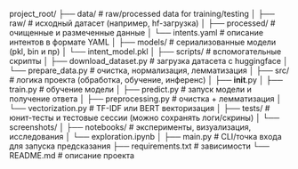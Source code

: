 project_root/
├── data/                        # raw/processed data for training/testing
│   ├── raw/                    # исходный датасет (например, hf-загрузка)
│   ├── processed/              # очищенные и размеченные данные
│   └── intents.yaml            # описание интентов в формате YAML
│
├── models/                     # сериализованные модели (pkl, bin и пр)
│   └── intent_model.pkl
│
├── scripts/                    # вспомогательные скрипты
│   ├── download_dataset.py     # загрузка датасета с huggingface
│   └── prepare_data.py         # очистка, нормализация, лемматизация
│
├── src/                        # логика проекта (обработка, обучение, инференс)
│   ├── __init__.py
│   ├── train.py                # обучение модели
│   ├── predict.py              # запуск модели и получение ответа
│   ├── preprocessing.py        # очистка + лемматизация
│   └── vectorization.py        # TF-IDF или BERT векторизация
│
├── tests/                      # юнит-тесты и тестовые сессии (можно сохранять логи/скрины)
│   └── screenshots/
│
├── notebooks/                  # эксперименты, визуализация, исследования
│   └── exploration.ipynb
│
├── main.py                     # CLI/точка входа для запуска предсказания
├── requirements.txt            # зависимости
└── README.md                   # описание проекта